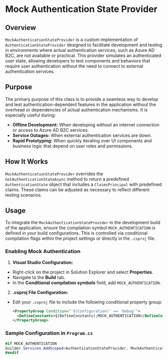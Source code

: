 # Mock Authentication State Provider

## Overview

`MockAuthenticationStateProvider` is a custom implementation of `AuthenticationStateProvider` designed to facilitate development and testing in environments where actual authentication services, such as Azure AD B2C, are not available or practical. This provider simulates an authenticated user state, allowing developers to test components and behaviors that require user authentication without the need to connect to external authentication services.

## Purpose

The primary purpose of this class is to provide a seamless way to develop and test authentication-dependent features in the application without the overhead or dependencies of actual authentication mechanisms. It is especially useful during:

- **Offline Development:** When developing without an internet connection or access to Azure AD B2C services.
- **Service Outages:** When external authentication services are down.
- **Rapid Prototyping:** When quickly iterating over UI components and business logic that depend on user roles and permissions.

## How It Works

`MockAuthenticationStateProvider` overrides the `GetAuthenticationStateAsync` method to return a predefined `AuthenticationState` object that includes a `ClaimsPrincipal` with predefined claims. These claims can be adjusted as necessary to reflect different testing scenarios.

## Usage

To integrate the `MockAuthenticationStateProvider` in the development build of the application, ensure the compilation symbol `MOCK_AUTHENTICATION` is defined in your build configurations. This is controlled via conditional compilation flags within the project settings or directly in the `.csproj` file.

### Enabling Mock Authentication

1. **Visual Studio Configuration:**

- Right-click on the project in Solution Explorer and select **Properties**.
- Navigate to the **Build** tab.
- In the **Conditional compilation symbols** field, add `MOCK_AUTHENTICATION`.

2. **.csproj File Configuration:**

- Edit your `.csproj` file to include the following conditional property group:
  ```xml
  <PropertyGroup Condition="'$(Configuration)' == 'Debug'">
    <DefineConstants>$(DefineConstants);MOCK_AUTHENTICATION</DefineConstants>
  </PropertyGroup>
  ```

### Sample Configuration in `Program.cs`

```csharp
#if MOCK_AUTHENTICATION
builder.Services.AddScoped<AuthenticationStateProvider, MockAuthenticationStateProvider>();
#endif
```
